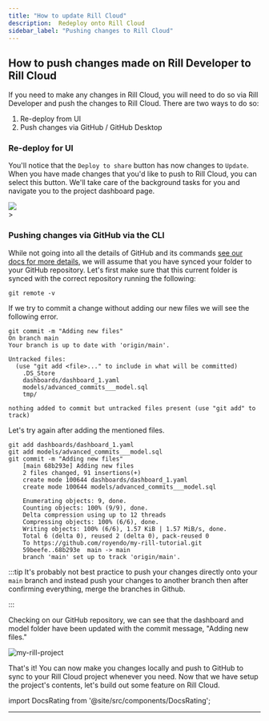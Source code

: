 ```yaml
---
title: "How to update Rill Cloud"
description:  Redeploy onto Rill Cloud
sidebar_label: "Pushing changes to Rill Cloud"
---
```


## How to push changes made on Rill Developer to Rill Cloud

If you need to make any changes in Rill Cloud, you will need to do so via Rill Developer and push the changes to Rill Cloud. There are two ways to do so:

1. Re-deploy from UI
2. Push changes via GitHub / GitHub Desktop


### Re-deploy for UI

You'll notice that the `Deploy to share` button has now changes to `Update`. When you have made changes that you'd like to push to Rill Cloud, you can select this button. We'll take care of the background tasks for you and navigate you to the project dashboard page.

<img src = '/img/tutorials/204/redeploy.gif' class='rounded-gif' />
<br />
>



### Pushing changes via GitHub via the CLI
While not going into all the details of GitHub and its commands [see our docs for more details](https://docs.rilldata.com/deploy/existing-project/github-101), we will assume that you have synced your folder to your GitHub repository.
Let's first make sure that this current folder is synced with the correct repository running the following:
```
git remote -v
```

If we try to commit a change without adding our new files we will see the following error.

```
git commit -m "Adding new files"
On branch main
Your branch is up to date with 'origin/main'.

Untracked files:
  (use "git add <file>..." to include in what will be committed)
	.DS_Store
	dashboards/dashboard_1.yaml
	models/advanced_commits___model.sql
	tmp/

nothing added to commit but untracked files present (use "git add" to track)
```

Let's try again after adding the mentioned files.

```
git add dashboards/dashboard_1.yaml 
git add models/advanced_commits___model.sql 
git commit -m "Adding new files"           
    [main 68b293e] Adding new files
    2 files changed, 91 insertions(+)
    create mode 100644 dashboards/dashboard_1.yaml
    create mode 100644 models/advanced_commits___model.sql

    Enumerating objects: 9, done.
    Counting objects: 100% (9/9), done.
    Delta compression using up to 12 threads
    Compressing objects: 100% (6/6), done.
    Writing objects: 100% (6/6), 1.57 KiB | 1.57 MiB/s, done.
    Total 6 (delta 0), reused 2 (delta 0), pack-reused 0
    To https://github.com/royendo/my-rill-tutorial.git
    59beefe..68b293e  main -> main
    branch 'main' set up to track 'origin/main'.
```

:::tip
It's probably not best practice to push your changes directly onto your `main` branch and instead push your changes to another branch then after confirming everything, merge the branches in Github.

:::

Checking on our GitHub repository, we can see that the dashboard and model folder have been updated with the commit message, "Adding new files."

![my-rill-project](/img/tutorials/204/github-pushed-changes.png)


That's it! You can now make you changes locally and push to GitHub to sync to your Rill Cloud project whenever you need. Now that we have setup the project's contents, let's build out some feature on Rill Cloud.

import DocsRating from '@site/src/components/DocsRating';

---
<DocsRating />